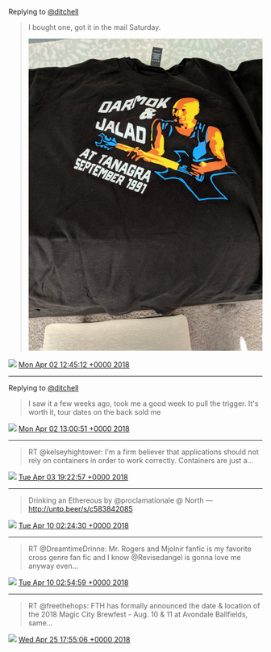 Replying to [@ditchell](https://twitter.com/ditchell/status/980772984528007169)

> I bought one, got it in the mail Saturday. 
> 
> ![](media/980788238393708544-DZx1s_YXcAIiFTM.jpg)

<img src="media/tweet.ico" width="12" /> [Mon Apr 02 12:45:12 +0000 2018](https://twitter.com/nhudson/status/980788238393708544)

----

Replying to [@ditchell](https://twitter.com/ditchell/status/980791696408698880)

> I saw it a few weeks ago, took me a good week to pull the trigger. It's worth it, tour dates on the back sold me

<img src="media/tweet.ico" width="12" /> [Mon Apr 02 13:00:51 +0000 2018](https://twitter.com/nhudson/status/980792173502353409)

----

> RT @kelseyhightower: I'm a firm believer that applications should not rely on containers in order to work correctly. Containers are just a…

<img src="media/tweet.ico" width="12" /> [Tue Apr 03 19:22:57 +0000 2018](https://twitter.com/nhudson/status/981250721197670400)

----

> Drinking an Ethereous by @proclamationale @ North — http://untp.beer/s/c583842085

<img src="media/tweet.ico" width="12" /> [Tue Apr 10 02:24:30 +0000 2018](https://twitter.com/nhudson/status/983531136516313089)

----

> RT @DreamtimeDrinne: Mr. Rogers and Mjolnir fanfic is my favorite cross genre fan fic and I know @Revisedangel is gonna love me anyway even…

<img src="media/tweet.ico" width="12" /> [Tue Apr 10 02:54:59 +0000 2018](https://twitter.com/nhudson/status/983538809030828032)

----

> RT @freethehops: FTH has formally announced the date &amp; location of the 2018 Magic City Brewfest - Aug. 10 &amp; 11 at Avondale Ballfields, same…

<img src="media/tweet.ico" width="12" /> [Wed Apr 25 17:55:06 +0000 2018](https://twitter.com/nhudson/status/989201147360698374)